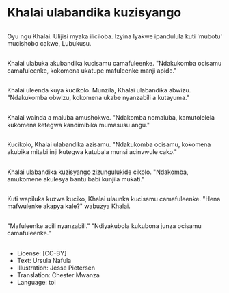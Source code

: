 # Khalai ulabandika kuzisyango

##
Oyu ngu Khalai. Ulijisi myaka iliciloba. Izyina lyakwe ipandulula kuti 'mubotu' mucishobo cakwe, Lubukusu.

##
Khalai ulabuka akubandika kucisamu camafuleenke. "Ndakukomba ocisamu camafuleenke, kokomena ukatupe mafuleenke manji apide."

##
Khalai uleenda kuya kucikolo. Munzila, Khalai ulabandika abwizu. "Ndakukomba obwizu, kokomena ukabe nyanzabili a kutayuma."

##
Khalai wainda a maluba amushokwe. "Ndakomba nomaluba, kamutolelela kukomena ketegwa kandimibika mumasusu angu."

##
Kucikolo, Khalai ulabandika azisamu. "Ndakukomba ocisamu, kokomena akubika mitabi inji kutegwa katubala munsi acinvwule cako."

##
Khalai ulabandika kuzisyango zizungulukide cikolo. "Ndakomba, amukomene akulesya bantu babi kunjila mukati."

##
Kuti wapiluka kuzwa kuciko, Khalai ulaunka kucisamu camafuleenke. "Hena mafwulenke akapya kale?" wabuzya Khalai.

##
"Mafuleenke acili nyanzabili." "Ndiyakubola kukubona junza ocisamu camafuleenke."

##
* License: [CC-BY]
* Text: Ursula Nafula
* Illustration: Jesse Pietersen
* Translation: Chester Mwanza
* Language: toi
